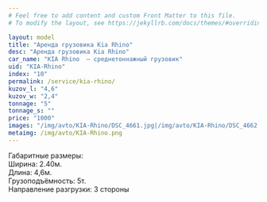 ```yaml
---
# Feel free to add content and custom Front Matter to this file.
# To modify the layout, see https://jekyllrb.com/docs/themes/#overriding-theme-defaults

layout: model
title: "Аренда грузовика Kia Rhino"
desc: "Аренда грузовика Kia Rhino"
car_name: "KIA Rhino  – среднетоннажный грузовик"
uid: "KIA-Rhino"
index: "10"
permalink: /service/kia-rhino/
kuzov_l: "4,6"
kuzov_w: "2,4"
tonnage: "5"
tonnage_s: ""
price: "1000"
images: "/img/avto/KIA-Rhino/DSC_4661.jpg|/img/avto/KIA-Rhino/DSC_4662.jpg|/img/avto/KIA-Rhino/DSC_4665.jpg"
metaimg: /img/avto/KIA-Rhino.png
---
```


Габаритные размеры:  
Ширина: 2.40м.  
Длина: 4,6м.  
Грузоподъёмность: 5т.  
Направление разгрузки: 3 стороны  